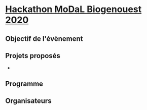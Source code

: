 # [Hackathon MoDaL Biogenouest 2020](https://albangaignard.github.io/biogen-hack-2020/)

## Objectif de l'évènement 

## Projets proposés
 - 

## Programme 

## Organisateurs
